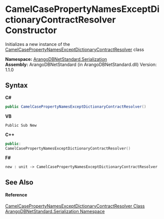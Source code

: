 # CamelCasePropertyNamesExceptDictionaryContractResolver Constructor 
 

Initializes a new instance of the <a href="6c0e3af8-4ed4-8a7c-00e8-b34800fc0ee3">CamelCasePropertyNamesExceptDictionaryContractResolver</a> class

**Namespace:**&nbsp;<a href="b19a5281-5ab6-4a02-6b49-343596444efc">ArangoDBNetStandard.Serialization</a><br />**Assembly:**&nbsp;ArangoDBNetStandard (in ArangoDBNetStandard.dll) Version: 1.1.0

## Syntax

**C#**<br />
``` C#
public CamelCasePropertyNamesExceptDictionaryContractResolver()
```

**VB**<br />
``` VB
Public Sub New
```

**C++**<br />
``` C++
public:
CamelCasePropertyNamesExceptDictionaryContractResolver()
```

**F#**<br />
``` F#
new : unit -> CamelCasePropertyNamesExceptDictionaryContractResolver
```


## See Also


#### Reference
<a href="6c0e3af8-4ed4-8a7c-00e8-b34800fc0ee3">CamelCasePropertyNamesExceptDictionaryContractResolver Class</a><br /><a href="b19a5281-5ab6-4a02-6b49-343596444efc">ArangoDBNetStandard.Serialization Namespace</a><br />